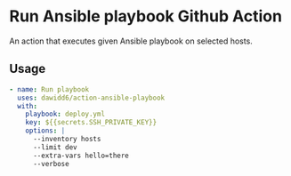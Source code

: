 # Run Ansible playbook Github Action

An action that executes given Ansible playbook on selected hosts.

## Usage

```yaml
- name: Run playbook
  uses: dawidd6/action-ansible-playbook
  with:
    playbook: deploy.yml
    key: ${{secrets.SSH_PRIVATE_KEY}}
    options: |
      --inventory hosts
      --limit dev
      --extra-vars hello=there
      --verbose
```
